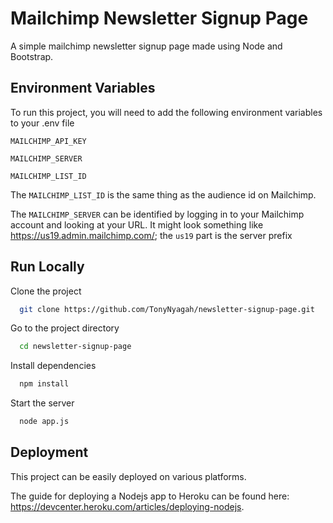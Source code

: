 
# Mailchimp Newsletter Signup Page

A simple mailchimp newsletter signup page made using Node and Bootstrap.


## Environment Variables

To run this project, you will need to add the following environment variables to your .env file

`MAILCHIMP_API_KEY`

`MAILCHIMP_SERVER`

`MAILCHIMP_LIST_ID`

The `MAILCHIMP_LIST_ID` is the same thing as the audience id on Mailchimp.

The `MAILCHIMP_SERVER` can be identified by logging in to your Mailchimp account and looking at your URL.
It might look something like https://us19.admin.mailchimp.com/; the `us19` part is the server prefix
## Run Locally

Clone the project

```bash
  git clone https://github.com/TonyNyagah/newsletter-signup-page.git
```

Go to the project directory

```bash
  cd newsletter-signup-page
```

Install dependencies

```bash
  npm install
```

Start the server

```bash
  node app.js
```


## Deployment

This project can be easily deployed on various platforms.

The guide for deploying a Nodejs app to Heroku can be found here: https://devcenter.heroku.com/articles/deploying-nodejs.

